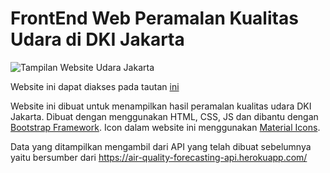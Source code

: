 # FrontEnd Web Peramalan Kualitas Udara di DKI  Jakarta

![Tampilan Website Udara Jakarta](https://i.postimg.cc/cHCCkxxC/Screenshot-59.png)

Website ini dapat diakses pada tautan [ini](https://udarajakarta.herokuapp.com)

Website ini dibuat untuk menampilkan hasil peramalan kualitas udara DKI Jakarta. Dibuat dengan menggunakan HTML, CSS, JS dan dibantu dengan [Bootstrap Framework](https://getbootstrap.com/). Icon dalam website ini menggunakan [Material Icons](https://developers.google.com/fonts/docs/material_icons).

Data yang ditampilkan mengambil dari API yang telah dibuat sebelumnya yaitu bersumber dari https://air-quality-forecasting-api.herokuapp.com/
